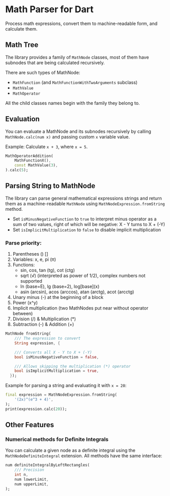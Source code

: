 # Math Parser for Dart

Process math expressions, convert them to machine-readable
form, and calculate them.

## Math Tree

The library provides a family of `MathNode` classes, most of
them have subnodes that are being calculated recursively.

There are such types of MathNode:

- `MathFunction` (and `MathFunctionWithTwoArguments` subclass)
- `MathValue`
- `MathOperator`

All the child classes names begin with the family they belong to.

## Evaluation

You can evaluate a MathNode and its subnodes recursively by calling
`MathNode.calc(num x)` and passing custom `x` variable value.

Example: Calculate `x + 3`, where `x = 5`.

```dart
MathOperatorAddition(
    MathFunctionX(),
    const MathValue(3),
).calc(5);
```

## Parsing String to MathNode

The library can parse general mathematical expressions strings
and return them as a machine-readable `MathNode` using
`MathNodeExpression.fromString` method.

- Set `isMinusNegativeFunction` to `true` to interpret minus operator as a
  sum of two values, right of which will be negative: X - Y turns to X + (-Y)
- Set `isImplicitMultiplication` to `false` to disable implicit multiplication

### Parse priority:

1. Parentheses () []
2. Variables: x, e, pi (π)
3. Functions:
   - sin, cos, tan (tg), cot (ctg)
   - sqrt (√) (interpreted as power of 1/2), complex numbers not supported
   - ln (base=E), lg (base=2), log\[base\]\(x\)
   - asin (arcsin), acos (arccos), atan (arctg), acot (arcctg)
4. Unary minus (-) at the beginning of a block
5. Power (x^y)
6. Implicit multiplication (two MathNodes put near without operator between)
7. Division (/) & Multiplication (\*)
8. Subtraction (-) & Addition (+)

```dart
MathNode fromString(
    /// The expression to convert
    String expression, {

    /// Converts all X - Y to X + (-Y)
    bool isMinusNegativeFunction = false,

    /// Allows skipping the multiplication (*) operator
    bool isImplicitMultiplication = true,
  });
```

Example for parsing a string and evaluating it with `x = 20`:

```dart
final expression = MathNodeExpression.fromString(
    '(2x)^(e^3 + 4)',
);
print(expression.calc(20));

```

## Other Features

### Numerical methods for Definite Integrals

You can calculate a given node as a definite integral using
the `MathNodeDefiniteIntegral` extension. All methods have
the same interface:

```dart
num definiteIntegralByLeftRectangles(
    /// Precision
    int n,
    num lowerLimit,
    num upperLimit,
);

```
